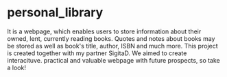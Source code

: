 # personal_library
It is a webpage, which enables users to store information about their owned, lent, currently reading books. Quotes and notes about books may be stored as well as book's title, author, ISBN and much more. This project is created together with my partner SigitaD. We aimed to create interacituve. practical and valuable webpage with future prospects, so take a look!
